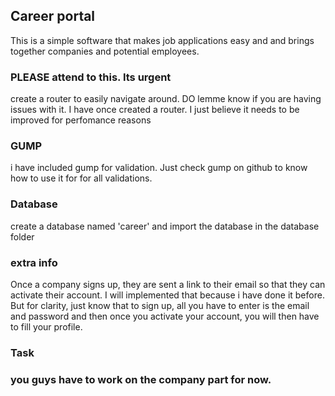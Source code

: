 <h2>Career portal</h2>

This is a simple software that makes job applications easy and and brings together companies and potential employees.

<h3>PLEASE attend to this. Its urgent</h3>

create a router to easily navigate around. DO lemme know if you are having issues with it. I have once created a router. I just believe it needs to be improved for perfomance reasons

<h3>GUMP</h3>
i have included gump for validation. Just check gump on github to know how to use it for for all validations.

<h3>Database</h3>

create a database named 'career' and import the database in the database folder

<h3>extra info</h3>

Once a company signs up, they are sent a link to their email so that they can activate their account. I will implemented that because i have done it before. But for clarity, just know that to sign up, all you have to enter is the email and password and then once you activate your account, you will then have to fill your profile.

<h3>Task<h3>
you guys have to work on the company part for now.
